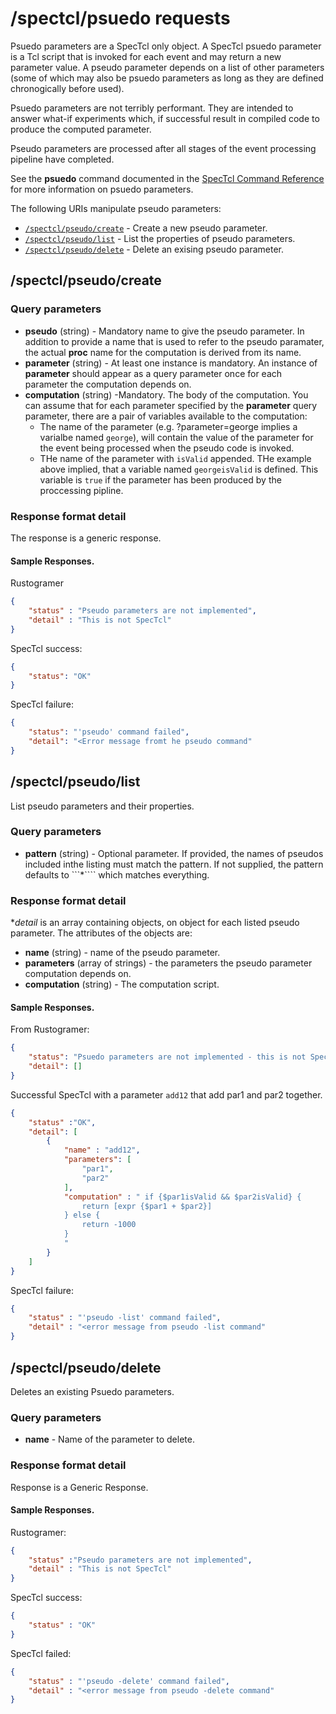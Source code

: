 # /spectcl/psuedo requests

Psuedo parameters are a SpecTcl only object.  A SpecTcl psuedo parameter is a Tcl script that is invoked for each event and may return a new parameter value.  A pseudo parameter depends on a list of other parameters (some of which may also be psuedo parameters as long as they are defined chronogically before used).

Psuedo parameters are not terribly performant.  They are intended to answer what-if experiments which, if successful result in compiled code to produce the computed parameter.

Pseudo parameters are processed after all stages of the event processing pipeline have completed.

See the **psuedo** command documented in the [SpecTcl Command Reference](https://docs.nscl.msu.edu/daq/newsite/spectcl-5.0/cmdref/index.html) for more information on psuedo parameters.

The following URIs manipulate pseudo parameters:

* [```/spectcl/pseudo/create```](#spectclpseudocreate) - Create a new pseudo parameter.
* [```/spectcl/pseudo/list```](#spectclpseudolist) - List the properties of pseudo parameters.
* [```/spectcl/pseudo/delete```](#spectclpseudodelete) - Delete an exising pseudo parameter.


## /spectcl/pseudo/create

### Query parameters

* **pseudo** (string) - Mandatory name to give the pseudo parameter.  In addition to provide a name that is used to refer to the pseudo paramater, the actual **proc** name for the computation is derived from its name.
* **parameter** (string) - At least one instance is mandatory.  An instance of **parameter** should appear as a query parameter once for each parameter the computation depends on.
* **computation** (string) -Mandatory. The body of the computation.  You can assume that for each parameter specified by the **parameter** query parameter, there are a pair of variables available to the computation:
   *  The name of the parameter (e.g. ?parameter=george implies a varialbe named ```george```), will contain the value of the parameter for the event being processed when the pseudo code is invoked.
   *  THe name of the parameter with ```isValid``` appended. THe example above implied, that a variable named ```georgeisValid``` is defined. This variable is ```true``` if the parameter has been produced by the proccessing pipline.


### Response format detail

The response is a generic response.

#### Sample Responses.

Rustogramer

```json
{
    "status" : "Pseudo parameters are not implemented",
    "detail" : "This is not SpecTcl"
}
```

SpecTcl success:

```json
{
    "status": "OK"
}
```

SpecTcl failure:

```json
{
    "status": "'pseudo' command failed",
    "detail": "<Error message fromt he pseudo command"
}
```

## /spectcl/pseudo/list

List pseudo parameters and their properties.

### Query parameters

* **pattern** (string) - Optional parameter.  If provided, the names of pseudos included inthe listing must match the pattern.  If not supplied, the pattern defaults to ```*```` which matches everything.

### Response format detail

**detail* is an array containing objects, on object for each listed pseudo parameter.  The attributes of the objects are:

* **name** (string) - name of the pseudo parameter.
* **parameters** (array of strings) - the parameters the pseudo parameter computation depends on.
* **computation** (string) - The computation script.

#### Sample Responses.
From Rustogramer:


```json
{
    "status": "Psuedo parameters are not implemented - this is not SpecTcl",
    "detail": []
}
```
Successful SpecTcl with a parameter ```add12``` that add par1 and par2 together.

```json
{
    "status" :"OK",
    "detail": [
        {
            "name" : "add12",
            "parameters": [
                "par1", 
                "par2"
            ],
            "computation" : " if {$par1isValid && $par2isValid} {
                return [expr {$par1 + $par2}]
            } else {
                return -1000
            }
            "
        }
    ]
}
```
SpecTcl failure:

```json
{
    "status" : "'pseudo -list' command failed",
    "detail" : "<error message from pseudo -list command"
}
```

## /spectcl/pseudo/delete

Deletes an existing Psuedo parameters.

### Query parameters

* **name** - Name of the parameter to delete.


### Response format detail

Response is a Generic Response.

#### Sample Responses.
Rustogramer:
```json
{
    "status" :"Pseudo parameters are not implemented",
    "detail" : "This is not SpecTcl"
}
```

SpecTcl success:

```json
{
    "status" : "OK"
}
```
SpecTcl failed:

```json
{
    "status" : "'pseudo -delete' command failed",
    "detail" : "<error message from pseudo -delete command"
}
```